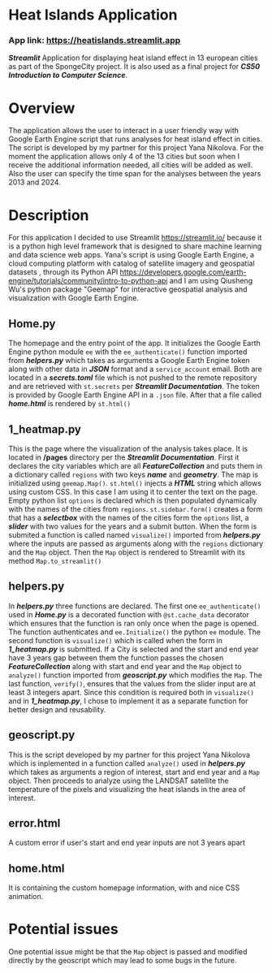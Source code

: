 
# Heat Islands Application
### App link: https://heatislands.streamlit.app
***Streamlit*** Application for displaying heat island effect in 13 european cities as part of the SpongeCity project. It is also used as a final project for ***CS50 Introduction to Computer Science***.

# Overview
The application allows the user to interact in a user friendly way with Google Earth Engine script that runs analyses for heat island effect in cities. The script is developed by my partner for this project Yana Nikolova. For the moment the application allows only 4 of the 13 cities but soon when I receive the additional information needed, all cities will be added as well. Also the user can specify the time span for the analyses between the years 2013 and 2024.

# Description
For this application I decided to use Streamlit https://streamlit.io/ because it is a python high level framework that is designed to share machine learning and data science web apps. Yana's script is using Google Earth Engine, a cloud computing platform with catalog of satellite imagery and geospatial datasets , through its Python API https://developers.google.com/earth-engine/tutorials/community/intro-to-python-api and I am using Qiusheng Wu's python package "Geemap" for interactive geospatial analysis and visualization with Google Earth Engine.

## Home.py
The homepage and the entry point of the app. It initializes the Google Earth Engine python module `ee` with the `ee_authenticate()` function imported from ***helpers.py*** which takes as arguments a Google Earth Engine token along with other data in ***JSON*** format and a `service_account` email. Both are located in a ***secrets.toml*** file which is not pushed to the remote repository and are retrieved with `st.secrets` per ***Streamlit Documentation***. The token is provided by Google Earth Engine API in a `.json` file. After that a file called ***home.html*** is rendered by `st.html()`

## 1_heatmap.py
This is the page where the visualization of the analysis takes place. It is located in **/pages** directory per the ***Streamlit Documentation***. First it declares the city variables which are all ***FeatureCollection*** and puts them in a dictionary called  `regions` with two keys ***name*** and ***geometry***. The map is initialized using `geemap.Map()`. `st.html()` injects a ***HTML*** string which allows using custom CSS. In this case I am using it to center the text on the page. Empty python list `options` is declared which is then populated dynamically with the names of the cities from `regions`. `st.sidebar.form()` creates a form that has a ***selectbox*** with the names of the cities form the `options` list, a ***slider*** with two values for the years and a submit button. When the form is submited a function is called named `visualize()` imported from ***helpers.py*** where the inputs are passed as arguments along with the `regions` dictionary and the `Map` object. Then the `Map` object is rendered to Streamlit with its method `Map.to_streamlit()`

## helpers.py
In ***helpers.py*** three functions are declared. The first one `ee_authenticate()` used in ***Home.py*** is a decorated function with `@st.cache_data` decorator which ensures that the function is ran only once when the page is opened. The function authenticates and `ee.Initialize()` the python `ee` module. The second function is `visualize()` which is called when the form in ***1_heatmap.py*** is submitted. If a City is selected and the start and end year have 3 years gap between them the function passes the chosen ***FeatureCollection*** along with start and end year and the `Map` object to `analyze()` function imported from ***geoscript.py*** which modifies the `Map`. The last function, `verify()`, ensures that the values from the slider input are at least 3 integers apart. Since this condition is required both in `visualize()` and in ***1_heatmap.py***, I chose to implement it as a separate function for better design and reusability.

## geoscript.py 
This is the script developed by my partner for this project Yana Nikolova which is inplemented in a function called `analyze()` used in ***helpers.py*** which takes as arguments a region of interest, start and end year and a `Map` object. Then proceeds to analyze using the LANDSAT satellite the temperature of the pixels and visualizing the heat islands in the area of interest.

## error.html
A custom error if user's start and end year inputs are not 3 years apart

## home.html
It is containing the custom homepage information, with and nice CSS animation.

# Potential issues
One potential issue might be that the `Map` object is passed and modified directly by the geoscript which may lead to some bugs in the future. 